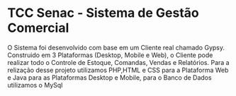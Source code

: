 # TCC Senac - Sistema de Gestão Comercial
O Sistema foi desenvolvido com base em um Cliente real chamado Gypsy. Construido em 3 Plataformas (Desktop, Mobile e Web),
o Cliente pode realizar todo o Controle de Estoque, Comandas, Vendas e Relatórios. Para a relização desse projeto utilizamos PHP,HTML e CSS
para a Plataforma Web e Java para as Plataformas Desktop e Mobile, para o Banco de Dados utilizamos o MySql
